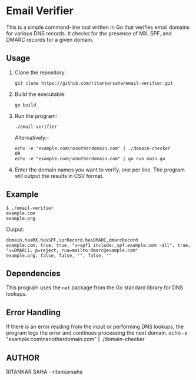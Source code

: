 # Email Verifier

This is a simple command-line tool written in Go that verifies email domains for various DNS records. It checks for the presence of MX, SPF, and DMARC records for a given domain.

## Usage

1. Clone the repository:

    ```shell
    git clone https://github.com/ritankarsaha/email-verifier.git
    ```

2. Build the executable:

    ```shell
    go build
    ```

3. Run the program:

    ```shell
    ./email-verifier
    ```

    Alternatively:- 

    ```shell
    echo -e "example.com\nanotherdomain.com" | ./domain-checker
    OR
    echo -e "example.com\nanotherdomain.com" | go run main.go
    ```

4. Enter the domain names you want to verify, one per line. The program will output the results in CSV format.

## Example

```shell
$ ./email-verifier
example.com
example.org
```

Output:

```
domain,hasMX,hasSPF,sprRecord,hasDMARC,dmarcRecord
example.com, true, true, "v=spf1 include:_spf.example.com -all", true, "v=DMARC1; p=reject; rua=mailto:dmarc@example.com"
example.org, false, false, "", false, ""
```

## Dependencies

This program uses the `net` package from the Go standard library for DNS lookups.


## Error Handling

If there is an error reading from the input or performing DNS lookups, the program logs the error and continues processing the next domain.
echo -e "example.com\nanotherdomain.com" | ./domain-checker


## AUTHOR

  RITANKAR SAHA - ritankarsaha
